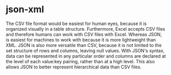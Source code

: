 # json-xml
The CSV file format would be easiest for human eyes, because it is organized visually in a table structure. Furthermore, Excel accepts CSV files and therefore humans can work with CSV files with Excel. Whereas JSON, is easiest for machines to work with because it is more lightweight than XML. JSON is also more versatile than CSV, because it is not limited to the set structure of rows and columns, leaving null values. With JSON's syntax, data can be represented in any particular order and columns are declared at the level of each value:key pairing, rather than at a high level. This also allows JSON to better represent hierarchical data than CSV files.
